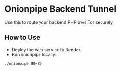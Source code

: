 # Onionpipe Backend Tunnel
Use this to route your backend PHP over Tor securely.

## How to Use
- Deploy the web service to Render.
- Run onionpipe locally:
```bash
./onionpipe 80~80
```